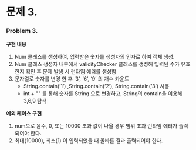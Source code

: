 # 문제 3.

### **Problem 3.**

**구현 내용**

1. Num 클래스를 생성하여, 입력받은 숫자를 생성자의 인자로 하여 객체 생성.
2. Num 클래스 생성자 내부에서 validityChecker 클래스를 생성해 입력된 수가 유효한지 확인 후 문제 발생 시 런타임 에러를 생성함
3. 문자열로 숫자를 변경 한 후 ‘3’, ‘6’, ‘9’ 의 개수 카운트
   - String.contain(’1’) ,String.contain(’2’), String.contain(’3’) 사용 
   - int + "" 를 통해 숫자를 String 으로 변경하고, String의 contain을 이용해 3,6,9 탐색


**예외 케이스 구현**

1. num으로 음수, 0, 또는 10000 초과 값이 나올 경우 범위 초과 런타임 에러가 출력되어야 한다.
2. 최대(10000), 최소(1) 이 입력되었을 때 올바른 결과 출력되어야 한다.
